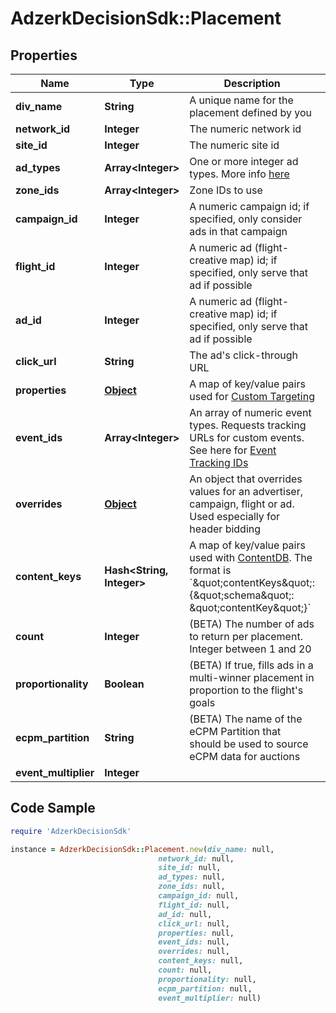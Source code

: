 # AdzerkDecisionSdk::Placement

## Properties

Name | Type | Description | Notes
------------ | ------------- | ------------- | -------------
**div_name** | **String** | A unique name for the placement defined by you | [optional] 
**network_id** | **Integer** | The numeric network id | [optional] 
**site_id** | **Integer** | The numeric site id | [optional] 
**ad_types** | **Array&lt;Integer&gt;** | One or more integer ad types. More info [here](https://dev.adzerk.com/docs/ad-sizes) | [optional] 
**zone_ids** | **Array&lt;Integer&gt;** | Zone IDs to use | [optional] 
**campaign_id** | **Integer** | A numeric campaign id; if specified, only consider ads in that campaign | [optional] 
**flight_id** | **Integer** | A numeric ad (flight-creative map) id; if specified, only serve that ad if possible | [optional] 
**ad_id** | **Integer** | A numeric ad (flight-creative map) id; if specified, only serve that ad if possible | [optional] 
**click_url** | **String** | The ad&#39;s click-through URL | [optional] 
**properties** | [**Object**](.md) | A map of key/value pairs used for [Custom Targeting](https://dev.adzerk.com/docs/custom-targeting) | [optional] 
**event_ids** | **Array&lt;Integer&gt;** | An array of numeric event types. Requests tracking URLs for custom events. See here for [Event Tracking IDs](https://dev.adzerk.com/v1.0/docs/custom-event-tracking) | [optional] 
**overrides** | [**Object**](.md) | An object that overrides values for an advertiser, campaign, flight or ad. Used especially for header bidding | [optional] 
**content_keys** | **Hash&lt;String, Integer&gt;** | A map of key/value pairs used with [ContentDB](https://dev.adzerk.com/docs/contentdb-1). The format is &#x60;\&quot;contentKeys\&quot;: {\&quot;schema\&quot;: \&quot;contentKey\&quot;}&#x60; | [optional] 
**count** | **Integer** | (BETA) The number of ads to return per placement. Integer between 1 and 20 | [optional] 
**proportionality** | **Boolean** | (BETA) If true, fills ads in a multi-winner placement in proportion to the flight&#39;s goals | [optional] 
**ecpm_partition** | **String** | (BETA) The name of the eCPM Partition that should be used to source eCPM data for auctions | [optional] 
**event_multiplier** | **Integer** |  | [optional] 

## Code Sample

```ruby
require 'AdzerkDecisionSdk'

instance = AdzerkDecisionSdk::Placement.new(div_name: null,
                                 network_id: null,
                                 site_id: null,
                                 ad_types: null,
                                 zone_ids: null,
                                 campaign_id: null,
                                 flight_id: null,
                                 ad_id: null,
                                 click_url: null,
                                 properties: null,
                                 event_ids: null,
                                 overrides: null,
                                 content_keys: null,
                                 count: null,
                                 proportionality: null,
                                 ecpm_partition: null,
                                 event_multiplier: null)
```


